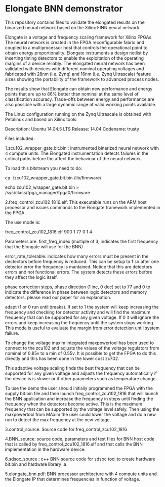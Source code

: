 # Elongate BNN demonstrator

This repository contains files to validate the elongated results on the binarized neural network based on the Xilinx FINN neural network. 

Elongate is a voltage and frequency scaling framework for Xilinx FPGAs. The neural network is created in the FPGA reconfigurable fabric and coupled to a multiprocessor host that controls the operational point to obtain energy proportionality. Elongate instruments a design netlist by inserting timing detectors to enable the exploitation of the operating margins of a device reliably.  The elongated neural network has been validated with devices with different nominal operating voltages and fabricated with 28nm (i.e. Zynq) and 16nm (i.e. Zynq Ultrascale) feature sizes showing the portability of the framework to advanced process nodes. 

The results show that Elongate can obtain new performance and energy points that are up to 86% better than nominal at the same level of classification accuracy. Trade-offs between energy and performance are also possible with a large dynamic range of valid working points available. 

The Linux configuration running on the Zynq Ultrascale is obtained with Petalinux and based on Xilinx tools:

Description:    Ubuntu 14.04.5 LTS
Release:        14.04
Codename:       trusty

Files included:

1.zcu102_wrapper_gate.bit.bin : instrumented binarized neural network with 4 compute units. The Elongated instrumentation detects failures in the critical paths before the affect the behaviour of the neural network.

To load this bitstream you need to do:

cp ./zcu102_wrapper_gate.bit.bin /lib/firmware/

echo zcu102_wrapper_gate.bit.bin > /sys/class/fpga_manager/fpga0/firmware

2.freq_control_zcu102_1816.elf: This executable runs on the ARM host processor and issues commands to the Elongate framework implemented in the FPGA. 

The use mode is:

freq_control_zcu102_1816.elf 900 1 77 0 1 4  

Parameters are:
first_freq_index (multiple of 3, indicates the first frequency that the Elongate will use for the BNN)

error_rate_tolerable: indicates how many errors must be present in the dectectors before frequency is reduced. This can be setup to 1 so after one detector error the frequency is mantained. Notice that this are detectors errors and not functional errors. The system detects these errors before they affect the logic itself.

phase correction steps, phase direction (1 inc, 0 dec) set to 77 and 0 to indicate the difference in phase between logic detectors and memory detectors. please read our paper for an explanation.
 
adapt (1 or 0 run until breaks). If set to 1 the system will keep increasing the frequency and checking for detector activity and will find the maximum frequency that can be supported for any given voltage. If 0 it will ignore the errors and keep increasing the frequency until the system stops working. This mode is useful to evaluate the margin from error detection until system failure.

To change the voltage maxim integrated maxpowertool has been used to connect to the zcu102 and adjusts the values of the voltage regulators from nominal of 0.85v to a min of 0.55v. It is possible to get the FPGA to do this directly and this has been done in the lower cost zc702.  

This adaptive voltage scaling finds the best frequency that can be supported for any given voltage and adjusts the frequency automatically if the device is is slower or if other parameters such as temperature change. 

To use the demo the user should initially programmed the FPGA with the supply bit.bin file and then launch freq_control_zcu102_1816 that will launch the BNN application and increase the frequency in steps until finding the frequency when the detectors become active. This is the maximum frequency that can be supported by the voltage level safely. Then using the maxpowertool from MAxim the user could lower the voltage and do a new run to detect the max frequency at the new voltage. 

3.control_source: Source code for freq_control_zcu102_1816

4.BNN_source: source code, parameters and test files for BNN host code that is called by freq_control_zcu102_1816.elf and that calls the BNN implementation in the hardware device.

6.sdsoc_source : c++ BNN source code for sdsoc tool to create hardware bit.bin and hardware library .a

5.elongate_bnn.pdf: BNN processor architecture with 4 compute units and the Elongate IP that determines frequencies in function of voltage.   


 



